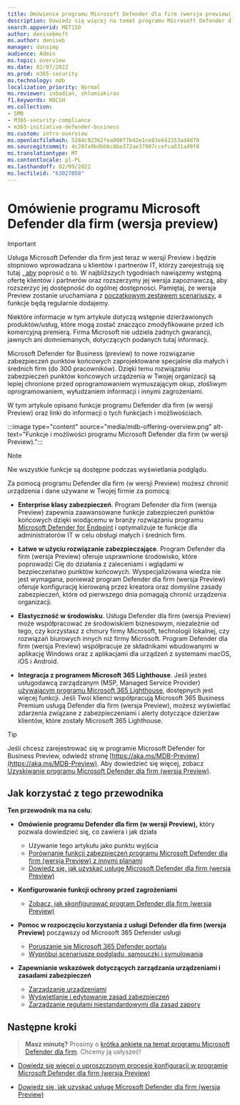 ```yaml
---
title: Omówienie programu Microsoft Defender dla firm (wersja preview)
description: Dowiedz się więcej na temat programu Microsoft Defender dla firm (w wersji Preview), w tym konfiguracji, rozpoczynania pracy i sposobu korzystania z usług
search.appverid: MET150
author: denisebmsft
ms.author: deniseb
manager: dansimp
audience: Admin
ms.topic: overview
ms.date: 02/07/2022
ms.prod: m365-security
ms.technology: mdb
localization_priority: Normal
ms.reviewer: inbadian, shlomiakirav
f1.keywords: NOCSH
ms.collection:
- SMB
- M365-security-compliance
- m365-initiative-defender-business
ms.custom: intro-overview
ms.openlocfilehash: 5284c92362fea008f7b42e1ce83e642353ad4d78
ms.sourcegitcommit: 4c207a9bdbb6c8ba372ae37907ccefca031a49f8
ms.translationtype: MT
ms.contentlocale: pl-PL
ms.lasthandoff: 02/09/2022
ms.locfileid: "63027058"
---
```

# <a name="overview-of-microsoft-defender-for-business-preview"></a>Omówienie programu Microsoft Defender dla firm (wersja preview)

> [!IMPORTANT]
> Usługa Microsoft Defender dla firm jest teraz w wersji Preview i będzie stopniowo wprowadzana u klientów i partnerów IT, którzy zarejestrują się tutaj [, aby](https://aka.ms/mdb-preview) poprosić o to. W najbliższych tygodniach nawiązemy wstępną ofertę klientów i partnerów oraz rozszerzymy jej wersja zapoznawczą, aby rozszerzyć jej dostępność do ogólnej dostępności. Pamiętaj, że wersja Preview zostanie uruchamiana z [początkowym zestawem scenariuszy](mdb-tutorials.md#try-these-preview-scenarios), a funkcje będą regularnie dodajemy.
> 
> Niektóre informacje w tym artykule dotyczą wstępnie dzierżawionych produktów/usług, które mogą zostać znacząco zmodyfikowane przed ich komercyjną premierą. Firma Microsoft nie udziela żadnych gwarancji, jawnych ani domniemanych, dotyczących podanych tutaj informacji. 

Microsoft Defender for Business (preview) to nowe rozwiązanie zabezpieczeń punktów końcowych zaprojektowane specjalnie dla małych i średnich firm (do 300 pracowników). Dzięki temu rozwiązaniu zabezpieczeń punktów końcowych urządzenia w Twojej organizacji są lepiej chronione przed oprogramowaniem wymuszającym okup, złośliwym oprogramowaniem, wyłudzaniem informacji i innymi zagrożeniami. 

W tym artykule opisano funkcje programu Defender dla firm (w wersji Preview) oraz linki do informacji o tych funkcjach i możliwościach.

:::image type="content" source="media/mdb-offering-overview.png" alt-text="Funkcje i możliwości programu Microsoft Defender dla firm (w wersji Preview).":::

> [!NOTE]
> Nie wszystkie funkcje są dostępne podczas wyświetlania podglądu.

Za pomocą programu Defender dla firm (w wersji Preview) możesz chronić urządzenia i dane używane w Twojej firmie za pomocą:

- **Enterprise klasy zabezpieczeń**. Program Defender dla firm (wersja Preview) zapewnia zaawansowane funkcje zabezpieczeń punktów końcowych dzięki wiodącemu w branży rozwiązaniu programu [Microsoft Defender for Endpoint](../defender-endpoint/microsoft-defender-endpoint.md) i optymalizuje te funkcje dla administratorów IT w celu obsługi małych i średnich firm.

- **Łatwe w użyciu rozwiązanie zabezpieczające**. Program Defender dla firm (wersja Preview) oferuje usprawnione środowisko, które poprowadzi Cię do działania z zaleceniami i wglądami w bezpieczeństwo punktów końcowych. Wyspecjalizowana wiedza nie jest wymagana, ponieważ program Defender dla firm (wersja Preview) oferuje konfigurację kierowaną przez kreatora oraz domyślne zasady zabezpieczeń, które od pierwszego dnia pomagają chronić urządzenia organizacji.

- **Elastyczność w środowisku**. Usługa Defender dla firm (wersja Preview) może współpracować ze środowiskiem biznesowym, niezależnie od tego, czy korzystasz z chmury firmy Microsoft, technologii lokalnej, czy rozwiązań biurowych innych niż firmy Microsoft. Program Defender dla firm (wersja Preview) współpracuje ze składnikami wbudowanymi w aplikację Windows oraz z aplikacjami dla urządzeń z systemami macOS, iOS i Android.

- **Integracja z programem Microsoft 365 Lighthouse**. Jeśli jesteś usługodawcą zarządzanym (MSP, Managed Service Provider) [używającym programu Microsoft 365 Lighthouse](../../lighthouse/m365-lighthouse-overview.md), dostępnych jest więcej funkcji. Jeśli Twoi klienci współpracują Microsoft 365 Business Premium usługą Defender dla firm (wersja Preview), możesz wyświetlać zdarzenia związane z zabezpieczeniami i alerty dotyczące dzierżaw klientów, które zostały Microsoft 365 Lighthouse.

> [!TIP]
> Jeśli chcesz zarejestrować się w programie Microsoft Defender for Business Preview, odwiedź stronę [https://aka.ms/MDB-Preview](https://aka.ms/MDB-Preview). Aby dowiedzieć się więcej, zobacz [Uzyskiwanie programu Microsoft Defender dla firm (wersja Preview)](get-defender-business.md).

## <a name="how-to-use-this-guide"></a>Jak korzystać z tego przewodnika

**Ten przewodnik ma na celu**:

- **Omówienie programu Defender dla firm (w wersji Preview),** który pozwala dowiedzieć się, co zawiera i jak działa
   - Używanie tego artykułu jako punktu wyjścia
   - [Porównanie funkcji zabezpieczeń programu Microsoft Defender dla firm (wersja Preview) z innymi planami](compare-mdb-m365-plans.md) 
   - [Dowiedz się, jak uzyskać usługę Microsoft Defender dla firm (wersja Preview)](get-defender-business.md)

- **Konfigurowanie funkcji ochrony przed zagrożeniami** 
   - [Zobacz, jak skonfigurować program Defender dla firm (wersja Preview)](mdb-setup-configuration.md)

- **Pomoc w rozpoczęciu korzystania z usługi Defender dla firm (wersja Preview)** począwszy od Microsoft 365 Defender usługi 
   - [Poruszanie się Microsoft 365 Defender portalu](mdb-get-started.md)
   - [Wypróbuj scenariusze podglądu, samouczki i symulowania](mdb-tutorials.md)

- **Zapewnianie wskazówek dotyczących zarządzania urządzeniami i zasadami zabezpieczeń**
   - [Zarządzanie urządzeniami](mdb-manage-devices.md)
   - [Wyświetlanie i edytowanie zasad zabezpieczeń](mdb-view-edit-policies.md)
   - [Zarządzanie regułami niestandardowymi dla zasad zapory](mdb-custom-rules-firewall.md)  

## <a name="next-steps"></a>Następne kroki

>
> **Masz minutę?**
> Prosimy o <a href="https://microsoft.qualtrics.com/jfe/form/SV_0JPjTPHGEWTQr4y" target="_blank">krótką ankietę na temat programu Microsoft Defender dla firm</a>. Chcemy ją usłyszeć!
>

- [Dowiedz się więcej o uproszczonym procesie konfiguracji w programie Microsoft Defender dla firm (wersja Preview)](mdb-simplified-configuration.md)

- [Dowiedz się, jak uzyskać usługę Microsoft Defender dla firm (wersja Preview)](get-defender-business.md)
